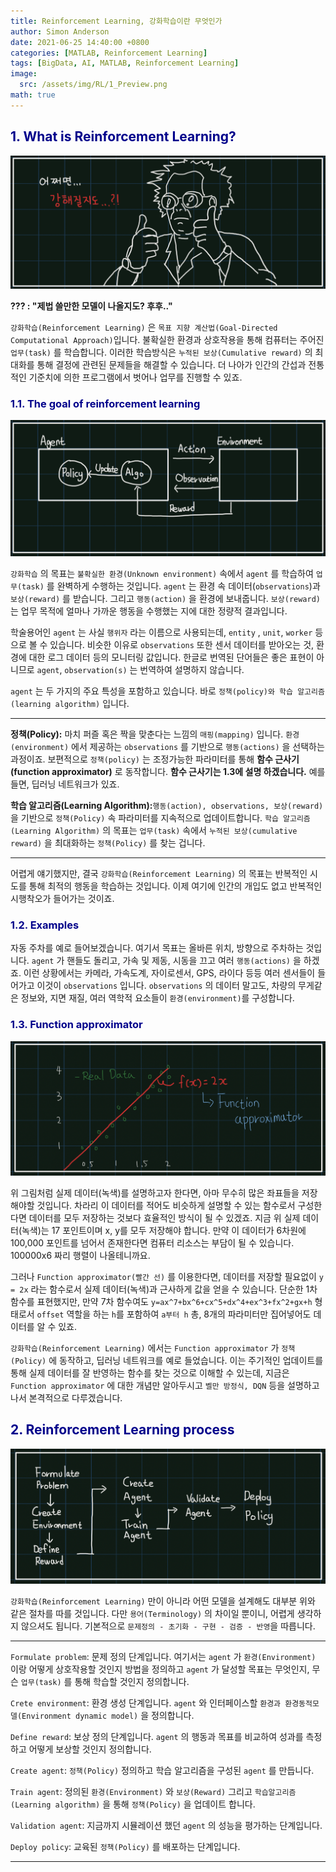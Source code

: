 ```yaml
---
title: Reinforcement Learning, 강화학습이란 무엇인가
author: Simon Anderson
date: 2021-06-25 14:40:00 +0800
categories: [MATLAB, Reinforcement Learning]
tags: [BigData, AI, MATLAB, Reinforcement Learning]
image:
  src: /assets/img/RL/1_Preview.png
math: true
---
```




## <span style="color:darkblue">1. What is Reinforcement Learning?</span>

![Phd](/assets/img/RL/1_1.png)

**??? : "제법 쓸만한 모델이 나올지도? 후후.."**

 `강화학습(Reinforcement Learning)` 은 `목표 지향 계산법(Goal-Directed Computational Approach)`입니다. 불확실한 환경과 상호작용을 통해 컴퓨터는 주어진 `업무(task)` 를 학습합니다. 이러한 학습방식은 `누적된 보상(Cumulative reward)` 의 최대화를 통해 결정에 관련된 문제들을 해결할 수 있습니다. 더 나아가 인간의 간섭과 전통적인 기준치에 의한 프로그램에서 벗어나 업무를 진행할 수 있죠.

### <span style="color:darkblue">1.1. The goal of reinforcement learning</span>

![structure](/assets/img/RL/1_2.png)

 `강화학습` 의 목표는 `불확실한 환경(Unknown environment)` 속에서 `agent` 를 학습하여 `업무(task)` 를 완벽하게 수행하는 것입니다. `agent` 는 환경 속 데이터(`observations`)과 `보상(reward)` 를 받습니다. 그리고 `행동(action)` 을 환경에 보내줍니다. `보상(reward)` 는 업무 목적에 얼마나 가까운 행동을 수행했는 지에 대한 정량적 결과입니다.

 학술용어인 `agent` 는 사실 `행위자` 라는 이름으로 사용되는데, `entity` , `unit`, `worker` 등으로 볼 수 있습니다. 비슷한 이유로 `observations` 또한 센서 데이터를 받아오는 것, 환경에 대한 로그 데이터 등의 모니터링 값입니다. 한글로 번역된 단어들은 좋은 표현이 아니므로 `agent`, `observation(s)` 는 번역하여 설명하지 않습니다.

 `agent` 는 두 가지의 주요 특성을 포함하고 있습니다. 바로 `정책(policy)와 학습 알고리즘(learning algorithm)` 입니다.

---

**정책(Policy):** 마치 퍼즐 혹은 짝을 맞춘다는 느낌의 `매핑(mapping)` 입니다. `환경(environment)` 에서 제공하는 `observations` 를 기반으로 `행동(actions)` 을 선택하는 과정이죠. 보편적으로 `정책(policy)` 는 조정가능한 파라미터를 통해 **함수 근사기(function approximator)** 로 동작합니다. **함수 근사기는 1.3에 설명 하겠습니다.** 예를 들면, 딥러닝 네트워크가 있죠.

**학습 알고리즘(Learning Algorithm):**`행동(action), observations, 보상(reward)` 을 기반으로 `정책(Policy)` 속 파라미터를 지속적으로 업데이트합니다. `학습 알고리즘(Learning Algorithm)` 의 목표는 `업무(task)` 속에서 `누적된 보상(cumulative reward)` 을 최대화하는 `정책(Policy)` 를 찾는 겁니다.

---

 어렵게 얘기했지만, 결국 `강화학습(Reinforcement Learning)` 의 목표는 반복적인 시도를 통해 최적의 행동을 학습하는 것입니다. 이제 여기에 인간의 개입도 없고 반복적인 시행착오가 들어가는 것이죠.

### <span style="color:darkblue">1.2. Examples</span>

 자동 주차를 예로 들어보겠습니다. 여기서 목표는 올바른 위치, 방향으로 주차하는 것입니다. `agent` 가 핸들도 돌리고, 가속 및 제동, 시동을 끄고 여러 `행동(actions)` 을 하겠죠. 이런 상황에서는 카메라, 가속도계, 자이로센서, GPS, 라이다 등등 여러 센서들이 들어가고 이것이 `observations` 입니다. `observations` 의 데이터 말고도, 차량의 무게같은 정보와, 지면 재질, 여러 역학적 요소들이 `환경(environment)`를 구성합니다. 

### <span style="color:darkblue">1.3. Function approximator</span>

![fa](/assets/img/RL/1_3.png)

 위 그림처럼 실제 데이터(녹색)를 설명하고자 한다면, 아마 무수히 많은 좌표들을 저장해야할 것입니다. 차라리 이 데이터를 적어도 비슷하게 설명할 수 있는 함수로서 구성한다면 데이터를 모두 저장하는 것보다 효율적인 방식이 될 수 있겠죠. 지금 위 실제 데이터(녹색)는 17 포인트이며 x, y를 모두 저장해야 합니다. 만약 이 데이터가 6차원에 100,000 포인트를 넘어서 존재한다면 컴퓨터 리소스는 부담이 될 수 있습니다. 100000x6 짜리 행렬이 나올테니까요.

 그러나 `Function approximator(빨간 선)` 를 이용한다면, 데이터를 저장할 필요없이 `y = 2x` 라는 함수로서 실제 데이터(녹색)과 근사하게 값을 얻을 수 있습니다. 단순한 1차 함수를 표현했지만, 만약 7차 함수여도 `y=ax^7+bx^6+cx^5+dx^4+ex^3+fx^2+gx+h` 형태로서 `offset` 역할을 하는 `h`를 포함하여 `a부터 h` 총, 8개의 파라미터만 집어넣어도 데이터를 알 수 있죠.

 `강화학습(Reinforcement Learning)` 에서는 `Function approximator` 가 `정책(Policy)` 에 동작하고, 딥러닝 네트워크를 예로 들었습니다. 이는 주기적인 업데이트를 통해 실제 데이터를 잘 반영하는 함수를 찾는 것으로 이해할 수 있는데, 지금은 `Function approximator` 에 대한 개념만 알아두시고 `벨만 방정식, DQN` 등을 설명하고나서 본격적으로 다루겠습니다.

## <span style="color:darkblue">2. Reinforcement Learning process</span>

![process](/assets/img/RL/1_4.png)

 `강화학습(Reinforcement Learning)` 만이 아니라 어떤 모델을 설계해도 대부분 위와 같은 절차를 따를 것입니다. 다만 `용어(Terminology)` 의 차이일 뿐이니, 어렵게 생각하지 않으셔도 됩니다. 기본적으로 `문제정의 - 초기화 - 구현 - 검증 - 반영`을 따릅니다.

---

`Formulate problem`: 문제 정의 단계입니다. 여기서는 `agent` 가 `환경(Environment)` 이랑 어떻게 상호작용할 것인지 방법을 정의하고 `agent` 가 달성할 목표는 무엇인지, 무슨 `업무(task)` 를 통해 학습할 것인지 정의합니다.

`Crete environment`: 환경 생성 단계입니다. `agent` 와 인터페이스할 `환경과 환경동적모델(Environment dynamic model)` 을 정의합니다.

`Define reward`: 보상 정의 단계입니다. `agent` 의 행동과 목표를 비교하여 성과를 측정하고 어떻게 보상할 것인지 정의합니다.

`Create agent`: `정책(Policy)` 정의하고 학습 알고리즘을 구성된 `agent` 를 만듭니다.

`Train agent`: 정의된 `환경(Environment)` 와 `보상(Reward)` 그리고 `학습알고리즘(Learning algorithm)` 을 통해 `정책(Policy)` 을 업데이트 합니다.

`Validation agent`: 지금까지 시뮬레이션 했던 `agent` 의 성능을 평가하는 단계입니다.

`Deploy policy`: 교육된 `정책(Policy)` 를 배포하는 단계입니다.

---

